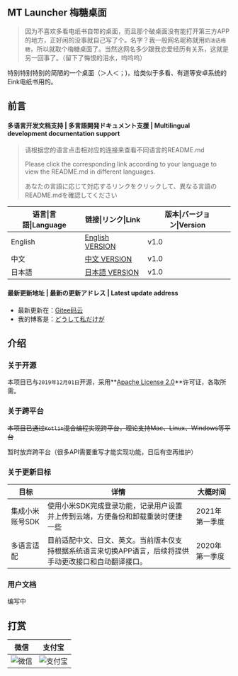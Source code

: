 ## MT Launcher 梅糖桌面

> 因为不喜欢多看电纸书自带的桌面，而且那个破桌面没有能打开第三方APP的地方，正好闲的没事就自己写了个。名字？我一般网名昵称就用``奶油话梅糖``，所以就取个梅糖桌面了。当然这网名多少跟我恋爱经历有关系，这就是另一回事了。（留下了悔恨的泪水，呜呜呜）

特别特别特别的简陋的一个桌面（＞人＜；)，给类似于多看、有道等安卓系统的Eink电纸书用的。

## 前言

#### 多语言开发文档支持 | 多言語開発ドキュメント支援 | Multilingual development documentation support

> 请根据您的语言点击相对应的连接来查看不同语言的README.md
>
> Please click the corresponding link according to your language to view the README.md in different languages.
>
> あなたの言語に応じて対応するリンクをクリックして、異なる言語のREADME.mdを確認してください

| 语言\|言語\|Language | 链接\|リンク\|Link                                           | 版本\|バージョン\|Version |
| -------------------- | ------------------------------------------------------------ | ------------------------- |
| English              | [English VERSION](https://gitee.com/rabbitTang_admin/NT-Eink-Launcher/blob/master/README_ENG.md) | v1.0                      |
| 中文                 | [中文 VERSION](https://gitee.com/rabbitTang_admin/NT-Eink-Launcher/blob/master/README.md) | v1.0                      |
| 日本語               | [日本語 VERSION](https://gitee.com/rabbitTang_admin/NT-Eink-Launcher/blob/master/README_JPN.md) | v1.0                      |

#### 最新更新地址 | 最新の更新アドレス | Latest update address

- 最新更新在：[Gitee码云](https://gitee.com/rabbitTang_admin/NT-Eink-Launcher)
- 我的博客是：[どうして私だけが](https://blog.nyanon.online/)

## 介绍

### 关于开源

本项目已与``2019年12月01日``开源，采用**[Apache License 2.0](https://gitee.com/rabbitTang_admin/NT-Eink-Launcher/blob/master/LICENSE)**许可证，各取所需。

### 关于跨平台

~~本项目已通过`Kotlin`混合编程实现跨平台，理论支持Mac、Linux、Windows等平台~~

暂时放弃跨平台（很多API需要重写才能实现功能，日后有空再维护）

### 关于更新目标

| 目标            | 详情                                                         | 大概时间       |
| --------------- | ------------------------------------------------------------ | -------------- |
| 集成小米账号SDK | 使用小米SDK完成登录功能，记录用户设置并上传到云端，方便备份和卸载重装时便捷一些 | 2021年第一季度 |
| 多语言适配      | 目前适配中文、日文、英文。当前版本仅支持根据系统语言来切换APP语言，后续将提供手动更改接口和自动翻译接口。 | 2020年第一季度 |

### 用户文档

编写中

## 打赏

| 微信                                                         | 支付宝                                                       |
| ------------------------------------------------------------ | ------------------------------------------------------------ |
| ![微信](https://yp.nyanon.online/data/User/admin/home/image/gallery/pay_core/wechatpay.jpg) | ![支付宝](https://yp.nyanon.online/data/User/admin/home/image/gallery/pay_core/alipay.jpg) |


 